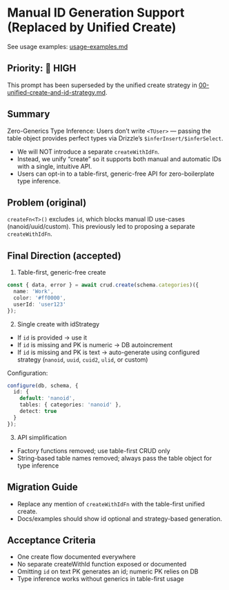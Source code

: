 # Manual ID Generation Support (Replaced by Unified Create)

See usage examples: [usage-examples.md](./usage-examples.md)

## Priority: 🔴 HIGH

This prompt has been superseded by the unified create strategy in [00-unified-create-and-id-strategy.md](./00-unified-create-and-id-strategy.md).

## Summary

Zero-Generics Type Inference: Users don’t write `<TUser>` — passing the table object provides perfect types via Drizzle’s `$inferInsert/$inferSelect`.

- We will NOT introduce a separate `createWithIdFn`.
- Instead, we unify “create” so it supports both manual and automatic IDs with a single, intuitive API.
- Users can opt-in to a table-first, generic-free API for zero-boilerplate type inference.

## Problem (original)

`createFn<T>()` excludes `id`, which blocks manual ID use-cases (nanoid/uuid/custom). This previously led to proposing a separate `createWithIdFn`.

## Final Direction (accepted)

1) Table-first, generic-free create

```ts
const { data, error } = await crud.create(schema.categories)({
  name: 'Work',
  color: '#ff0000',
  userId: 'user123'
});
```

2) Single create with idStrategy

- If `id` is provided → use it
- If `id` is missing and PK is numeric → DB autoincrement
- If `id` is missing and PK is text → auto-generate using configured strategy (`nanoid`, `uuid`, `cuid2`, `ulid`, or custom)

Configuration:

```ts
configure(db, schema, {
  id: {
    default: 'nanoid',
    tables: { categories: 'nanoid' },
    detect: true
  }
});
```

3) API simplification

- Factory functions removed; use table-first CRUD only
- String-based table names removed; always pass the table object for type inference

## Migration Guide

- Replace any mention of `createWithIdFn` with the table-first unified create.
- Docs/examples should show id optional and strategy-based generation.

## Acceptance Criteria

- One create flow documented everywhere
- No separate createWithId function exposed or documented
- Omitting `id` on text PK generates an id; numeric PK relies on DB
- Type inference works without generics in table-first usage

